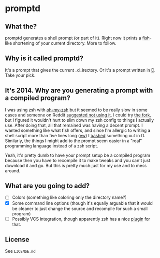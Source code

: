 # promptd

## What the?

promptd generates a shell prompt (or part of it).
Right now it prints a [fish](http://fishshell.com/)-like shortening
of your current directory.
More to follow.

## Why is it called promptd?

It's a prompt that gives the current _d_irectory.
Or it's a prompt written in [D](http://dlang.org).
Take your pick.

## It's 2014. Why are you generating a prompt with a compiled program?

I was using zsh with [oh-my-zsh](https://github.com/robbyrussell/oh-my-zsh)
but it seemed to be really slow in some cases and someone on Reddit
[suggested not using it](http://www.reddit.com/r/programming/comments/pvbfp/zsh_a_bash_alternative_thats_easily_customizable/c3smc2d).
I could try [the fork](https://github.com/sorin-ionescu/prezto),
but I figured it wouldn't hurt to slim down my zsh config
to things I actually use.
After doing that, all that remained was having a decent prompt.
I wanted something like what fish offers, and since I'm allergic
to writing a shell script more than five lines long
([ew](http://www.zsh.org/mla/workers/2009/msg00415.html))
I [bashed](http://http://instantrimshot.com/) something out in D.
Similarly, the things I might add to the prompt seem easier in a "real"
programming language instead of a zsh script.

Yeah, it's pretty dumb to have your prompt setup be a compiled program
because then you have to recompile it to make tweaks and
you can't just download it and go.
But this is pretty much just for my use and to mess around.

## What are you going to add?

- [ ] Colors (something like coloring only the directory name?)
- [x] Some command line options
      (though it's equally arguable that it would be cleaner
       to just change the source and recompile for such a small program)
- [ ] Possibly VCS integration, though apparently zsh has a nice
      [plugin](http://arjanvandergaag.nl/blog/customize-zsh-prompt-with-vcs-info.html)
      for that.

## License

See `LICENSE.md`
